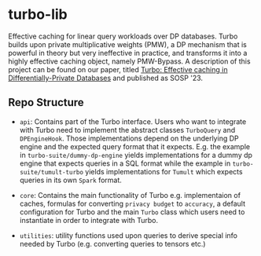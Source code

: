 # turbo-lib
Effective caching for linear query workloads over DP databases. Turbo builds upon private multiplicative weights (PMW), a DP mechanism that is powerful in theory but very ineffective in practice, and transforms it into a highly effective caching object, namely PMW-Bypass. A description of this project can be found on our paper, titled [Turbo: Effective caching in Differentially-Private Databases](https://arxiv.org/abs/2306.16163) and published as SOSP '23.

## Repo Structure

- `api`: Contains part of the Turbo interface. Users who want to integrate with Turbo need to
implement the abstract classes `TurboQuery` and `DPEngineHook`. Those implementations depend on the underlying DP engine and the expected query format that it expects. 
E.g. the example in `turbo-suite/dummy-dp-engine` yields implementations for a dummy dp engine that expects queries in a SQL format while the example in `turbo-suite/tumult-turbo` yields implementations for `Tumult` which expects queries in its own `Spark` format.

- `core`: Contains the main functionality of Turbo e.g. implementaion of caches, formulas for converting `privacy budget` to `accuracy`, a default configuration for Turbo and the main `Turbo` class which users need to instantiate in order to integrate with Turbo.

- `utilities`: utility functions used upon queries to derive special info needed by Turbo (e.g. converting queries to tensors etc.)